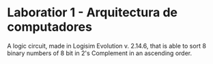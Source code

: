 # Laboratior 1 - Arquitectura de computadores
A logic circuit, made in Logisim Evolution v. 2.14.6, that is able to sort 8 binary numbers of 8 bit in 2's Complement in an ascending order.
